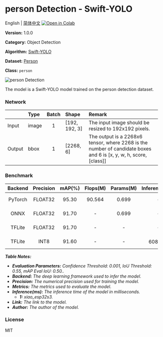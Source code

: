 # person Detection - Swift-YOLO

English | [简体中文](../zh_CN/person_Detection_Swift-YOLO_192.md) [![Open in Colab](https://colab.research.google.com/assets/colab-badge.svg)](https://colab.research.google.com/github/seeed-studio/sscma-model-zoo/blob/main/notebooks/en/person_Detection_Swift-YOLO_192.ipynb)

**Version:** 1.0.0

**Category:** Object Detection

**Algorithm:** [Swift-YOLO](https://github.com/Seeed-Studio/ModelAssistant/blob/main/configs/swift_yolo/swift_yolo_tiny_1xb16_300e_coco.py)

**Dataset:** [Person](https://universe.roboflow.com/hanzhou-7mktt/ssperson/dataset/7#)

**Class:** `person`

![person Detection](https://files.seeedstudio.com/sscma/static/detection_person.png)

The model is a Swift-YOLO model trained on the person detection dataset.

### Network 

|        | Type   |  Batch  | Shape         | Remark                                                                                                           |
|:-------|:-------|:-------:|:--------------|:-----------------------------------------------------------------------------------------------------------------|
| Input  | image  |    1    | [192, 192, 3] | The input image should be resized to 192x192 pixels.                                                             |
| Output | bbox   |    1    | [2268, 6]     | The output is a 2268x6 tensor, where 2268 is the number of candidate boxes and 6 is [x, y, w, h, score, [class]] |
### Benchmark

|  Backend  |  Precision  |  mAP(%)  |  Flops(M)  |  Params(M)  |    Inference(ms)    |                                                Download                                                |    Author    |
|:---------:|:-----------:|:--------:|:----------:|:-----------:|:-------------------:|:------------------------------------------------------------------------------------------------------:|:------------:|
|  PyTorch  |   FLOAT32   |  95.30   |   90.564   |    0.699    |          -          |      [Link](https://files.seeedstudio.com/sscma/model_zoo/detection/person/person_detection.pth)       | Seeed Studio |
|   ONNX    |   FLOAT32   |  91.70   |     -      |    0.699    |          -          |  [Link](https://files.seeedstudio.com/sscma/model_zoo/detection/person/person_detection_float32.onnx)  | Seeed Studio |
|  TFLite   |   FLOAT32   |  91.70   |     -      |      -      |          -          | [Link](https://files.seeedstudio.com/sscma/model_zoo/detection/person/person_detection_float32.tflite) | Seeed Studio |
|  TFLite   |    INT8     |  91.60   |     -      |      -      | 608.0<sup>(1)</sup> |  [Link](https://files.seeedstudio.com/sscma/model_zoo/detection/person/person_detection_int8.tflite)   | Seeed Studio |

***Table Notes:***

- ***Evaluation Parameters:**  Confidence Threshold: 0.001, IoU Threshold: 0.55, mAP Eval IoU: 0.50..*
- ***Backend:** The deep learning framework used to infer the model.*
- ***Precision:** The numerical precision used for training the model.*
- ***Metrics:** The metrics used to evaluate the model.*
- ***Inference(ms):** The inference time of the model in milliseconds.*
  - ***1:** xiao_esp32s3.*
- ***Link:** The link to the model.*
- ***Author:** The author of the model.*

### License

MIT

